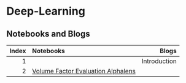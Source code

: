 # Deep-Learning
## Notebooks and Blogs

|Index |Notebooks                                                                         |Blogs        |
|----:|:---------------------------------------------------------------------------------|-----------:|
|1 |  |Introduction|[link](https://chlanstjr.github.io/2024/02/12/Deep-Learning-Chaper1-Introduction/)|
|2 |  [Volume Factor Evaluation Alphalens](./notebooks/volume_factor_alphalens.ipynb)    ||
